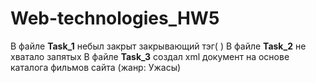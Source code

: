 # Web-technologies_HW5

В файле **Task_1** небыл закрыт закрывающий тэг( </req> )
В файле **Task_2** не хватало запятых
В файле **Task_3** cоздал xml документ на основе каталога фильмов сайта (жанр: Ужасы)
